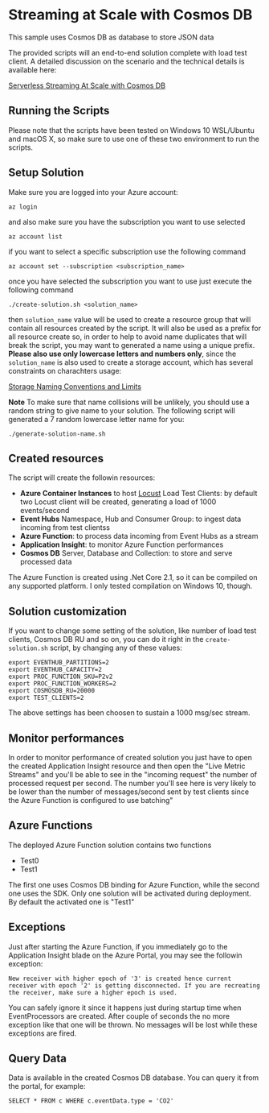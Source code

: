 # Streaming at Scale with Cosmos DB

This sample uses Cosmos DB as database to store JSON data

The provided scripts will an end-to-end solution complete with load test client. A detailed discussion on the scenario and the technical details is available here:

[Serverless Streaming At Scale with Cosmos DB](https://medium.com/@mauridb/serverless-streaming-at-scale-with-cosmos-db-e0e26cacd27d)

## Running the Scripts

Please note that the scripts have been tested on Windows 10 WSL/Ubuntu and macOS X, so make sure to use one of these two environment to run the scripts.

## Setup Solution

Make sure you are logged into your Azure account:

    az login

and also make sure you have the subscription you want to use selected

    az account list

if you want to select a specific subscription use the following command

    az account set --subscription <subscription_name>

once you have selected the subscription you want to use just execute the following command

    ./create-solution.sh <solution_name>

then `solution_name` value will be used to create a resource group that will contain all resources created by the script. It will also be used as a prefix for all resource create so, in order to help to avoid name duplicates that will break the script, you may want to generated a name using a unique prefix. **Please also use only lowercase letters and numbers only**, since the `solution_name` is also used to create a storage account, which has several constraints on charachters usage:

[Storage Naming Conventions and Limits](https://docs.microsoft.com/en-us/azure/architecture/best-practices/naming-conventions#storage)

**Note**
To make sure that name collisions will be unlikely, you should use a random string to give name to your solution. The following script will generated a 7 random lowercase letter name for you:

    ./generate-solution-name.sh

## Created resources

The script will create the followin resources:

* **Azure Container Instances** to host [Locust](https://locust.io/) Load Test Clients: by default two Locust client will be created, generating a load of 1000 events/second
* **Event Hubs** Namespace, Hub and Consumer Group: to ingest data incoming from test clientss
* **Azure Function**: to process data incoming from Event Hubs as a stream
* **Application Insight**: to monitor Azure Function performances
* **Cosmos DB** Server, Database and Collection: to store and serve processed data

The Azure Function is created using .Net Core 2.1, so it can be compiled on any supported platform. I only tested compilation on Windows 10, though.

## Solution customization

If you want to change some setting of the solution, like number of load test clients, Cosmos DB RU and so on, you can do it right in the `create-solution.sh` script, by changing any of these values:

    export EVENTHUB_PARTITIONS=2
    export EVENTHUB_CAPACITY=2
    export PROC_FUNCTION_SKU=P2v2
    export PROC_FUNCTION_WORKERS=2
    export COSMOSDB_RU=20000
    export TEST_CLIENTS=2

The above settings has been choosen to sustain a 1000 msg/sec stream.


## Monitor performances

In order to monitor performance of created solution you just have to open the created Application Insight resource and then open the "Live Metric Streams" and you'll be able to see in the "incoming request" the number of processed request per second. The number you'll see here is very likely to be lower than the number of messages/second sent by test clients since the Azure Function is configured to use batching"

## Azure Functions
The deployed Azure Function solution contains two functions

* Test0
* Test1

The first one uses Cosmos DB binding for Azure Function, while the second one uses the SDK. Only one solution will be activated during deployment. By default the activated one is "Test1"

## Exceptions

Just after starting the Azure Function, if you immediately go to the Application Insight blade on the Azure Portal, you may see the followin exception:

    New receiver with higher epoch of '3' is created hence current receiver with epoch '2' is getting disconnected. If you are recreating the receiver, make sure a higher epoch is used.

You can safely ignore it since it happens just during startup time when EventProcessors are created. After couple of seconds the no more exception like that one will be thrown. No messages will be lost while these exceptions are fired.

## Query Data

Data is available in the created Cosmos DB database. You can query it from the portal, for example:

    SELECT * FROM c WHERE c.eventData.type = 'CO2'
